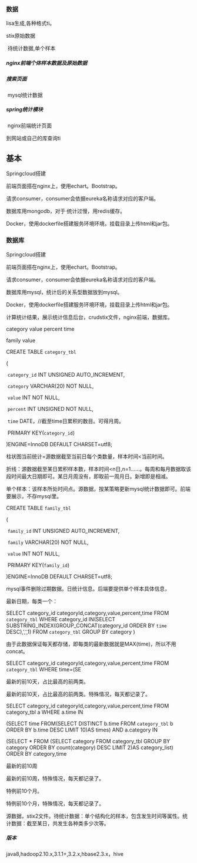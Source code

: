 ### 数据

lisa生成,各种格式ti。

stix原始数据

​	待统计数据,单个样本

##### 				          nginx前端个体样本数据及原始数据

##### 		  搜索页面

​				mysql统计数据

##### 								                         spring统计模块

​								nginx前端统计页面

到网站或自己的库查询ti

## 基本

Springcloud搭建

前端页面搭在nginx上，使用echart。Bootstrap。

请求consumer，consumer会依据eureka名称请求对应的客户端。

数据库用mongodb，对于·统计过慢，用redis缓存。

 

Docker，使用dockerfile搭建服务环境环境，挂载目录上传html和jar包。

### 数据库

Springcloud搭建

前端页面搭在nginx上，使用echart。Bootstrap。

请求consumer，consumer会依据eureka名称请求对应的客户端。

数据库用mysql，统计后的关系型数据放到mysql。 

Docker，使用dockerfile搭建服务环境环境，挂载目录上传html和jar包。

 

计算统计结果，展示统计信息后台，crudstix文件，nginx前端，数据库。

category value  percent time 

family value

 

CREATE TABLE `category_tbl`

(

​    `category_id` INT UNSIGNED AUTO_INCREMENT,

​    `category` VARCHAR(20) NOT NULL,

​    `value`  INT NOT NULL,

​    `percent` INT UNSIGNED NOT NULL,

​    `time` DATE，//截至time日累积的数目。可得月周。

​    PRIMARY KEY(`category_id`)

)ENGINE=InnoDB DEFAULT CHARSET=utf8;

柱状图当前统计=源数据截至当前日每个类数量，样本时间<当前时间。

折线：源数据截至某日累积样本数，样本时间<n日,n=1……。每周和每月数据取该段时间最大日期即可。某日月周没有，即取前一周月日。新增即是相减。

单个样本：该样本所处时间点。源数据，按某策略更新mysql统计数据即可。前端要展示，不存mysql里。

CREATE TABLE `family_tbl`

(

​    `family_id` INT UNSIGNED AUTO_INCREMENT,

​    `family` VARCHAR(20) NOT NULL,

​    `value` INT NOT NULL,

​    PRIMARY KEY(`family_id`)

)ENGINE=InnoDB DEFAULT CHARSET=utf8;

 

mysql事件删除过期数据。日统计信息。后端要提供单个样本具体信息，

 

最新日期，每类一个：

SELECT category_id categoryId,category,value,percent,time FROM `category_tbl` WHERE category_id IN(SELECT     SUBSTRING_INDEX(GROUP_CONCAT(category_id ORDER BY `time` DESC),',',1) FROM `category_tbl` GROUP BY category )

由于此数据保证每天都存储，即每类的最新数据就是MAX(time)，所以不用concat。

SELECT category_id categoryId,category,value,percent,time FROM `category_tbl` WHERE time=(SE

最新的前10天，占比最高的前两类。

最新的前10天，占比最高的前两类。特殊情况，每天都记录了。

SELECT category_id categoryId,category,value,percent,time FROM category_tbl a WHERE a.time IN 

(SELECT time FROM(SELECT DISTINCT b.time FROM `category_tbl` b ORDER BY b.time DESC LIMIT 10)AS times) AND a.category IN

(SELECT * FROM (SELECT category FROM category_tbl GROUP BY category ORDER BY count(category) DESC LIMIT 2)AS category_list) ORDER BY category,time

最新的前10周

最新的前10周，特殊情况，每天都记录了。

 

特例前10个月。

特例前10个月，特殊情况，每天都记录了。

源数据，stix2文件。待统计数据：单个结构化的样本，包含发生时间等属性。统计数据：截至某日，共发生各种类多少次等。



##### 版本

java8,hadoop2.10.x,3.1.1+,3.2.x,hbase2.3.x，hive

